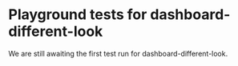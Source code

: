 # Playground tests for dashboard-different-look
We are still awaiting the first test run for dashboard-different-look.
